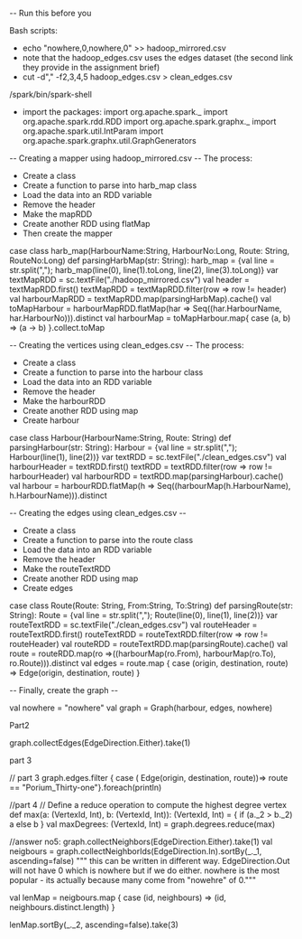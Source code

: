 -- Run this before you 

Bash scripts:
- echo "nowhere,0,nowhere,0" >> hadoop_mirrored.csv
- note that the hadoop_edges.csv uses the edges dataset (the second link they provide in the assignment brief)
- cut -d"," -f2,3,4,5  hadoop_edges.csv > clean_edges.csv

 /spark/bin/spark-shell

- import the packages:
import org.apache.spark._
import org.apache.spark.rdd.RDD
import org.apache.spark.graphx._
import org.apache.spark.util.IntParam
import org.apache.spark.graphx.util.GraphGenerators

-- Creating a mapper using hadoop_mirrored.csv --
The process:
- Create a class 
- Create a function to parse into harb_map class
- Load the data into an RDD variable
- Remove the header
- Make the mapRDD
- Create another RDD using flatMap 
- Then create the mapper

case class harb_map(HarbourName:String, HarbourNo:Long, Route: String, RouteNo:Long)
def parsingHarbMap(str: String): harb_map = {val line = str.split(","); harb_map(line(0), line(1).toLong, line(2), line(3).toLong)}
var textMapRDD = sc.textFile("./hadoop_mirrored.csv")
val header = textMapRDD.first()
textMapRDD = textMapRDD.filter(row => row != header)
val harbourMapRDD = textMapRDD.map(parsingHarbMap).cache()
val toMapHarbour = harbourMapRDD.flatMap(har => Seq((har.HarbourName, har.HarbourNo))).distinct
val harbourMap = toMapHarbour.map{ case (a, b) => (a -> b) }.collect.toMap

-- Creating the vertices using clean_edges.csv -- 
The process:
- Create a class
- Create a function to parse into the harbour class
- Load the data into an RDD variable
- Remove the header
- Make the harbourRDD
- Create another RDD using map 
- Create harbour 

case class Harbour(HarbourName:String, Route: String)
def parsingHarbour(str: String): Harbour = {val line = str.split(","); Harbour(line(1), line(2))}
var textRDD = sc.textFile("./clean_edges.csv")
val harbourHeader = textRDD.first()
textRDD = textRDD.filter(row => row != harbourHeader)
val harbourRDD = textRDD.map(parsingHarbour).cache()
val harbour = harbourRDD.flatMap(h => Seq((harbourMap(h.HarbourName), h.HarbourName))).distinct

-- Creating the edges using clean_edges.csv -- 
- Create a class
- Create a function to parse into the route class
- Load the data into an RDD variable
- Remove the header
- Make the routeTextRDD
- Create another RDD using map 
- Create edges

case class Route(Route: String, From:String, To:String)
def parsingRoute(str: String): Route = {val line = str.split(","); Route(line(0), line(1), line(2))}
var routeTextRDD = sc.textFile("./clean_edges.csv")
val routeHeader = routeTextRDD.first()
routeTextRDD = routeTextRDD.filter(row => row != routeHeader)
val routeRDD = routeTextRDD.map(parsingRoute).cache()
val route = routeRDD.map(ro =>((harbourMap(ro.From), harbourMap(ro.To), ro.Route))).distinct
val edges = route.map { case (origin, destination, route) => Edge(origin, destination, route) }

-- Finally, create the graph --

val nowhere = "nowhere"
val graph = Graph(harbour, edges, nowhere)

Part2

graph.collectEdges(EdgeDirection.Either).take(1)

part 3

// part 3
graph.edges.filter { case ( Edge(origin, destination, route))=> route == "Porium_Thirty-one"}.foreach(println)



//part 4
// Define a reduce operation to compute the highest degree vertex
def max(a: (VertexId, Int), b: (VertexId, Int)): (VertexId, Int) = {
  if (a._2 > b._2) a else b
}
val maxDegrees: (VertexId, Int)   = graph.degrees.reduce(max) 



//answer no5:
graph.collectNeighbors(EdgeDirection.Either).take(1)
val neigbours = graph.collectNeighborIds(EdgeDirection.In).sortBy(_._1, ascending=false) """ this can be written in different way.  EdgeDirection.Out will not have 0 which is nowhere but if we do either. nowhere is the most popular - its actually because many come from "nowehre" of 0."""


val lenMap = neigbours.map { case (id, neighbours) => (id, neighbours.distinct.length) } 

lenMap.sortBy(_._2, ascending=false).take(3)


